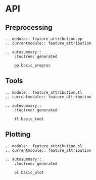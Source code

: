 # API

## Preprocessing

```{eval-rst}
.. module:: feature_attribution.pp
.. currentmodule:: feature_attribution

.. autosummary::
    :toctree: generated

    pp.basic_preproc
```

## Tools

```{eval-rst}
.. module:: feature_attribution.tl
.. currentmodule:: feature_attribution

.. autosummary::
    :toctree: generated

    tl.basic_tool
```

## Plotting

```{eval-rst}
.. module:: feature_attribution.pl
.. currentmodule:: feature_attribution

.. autosummary::
    :toctree: generated

    pl.basic_plot
```
